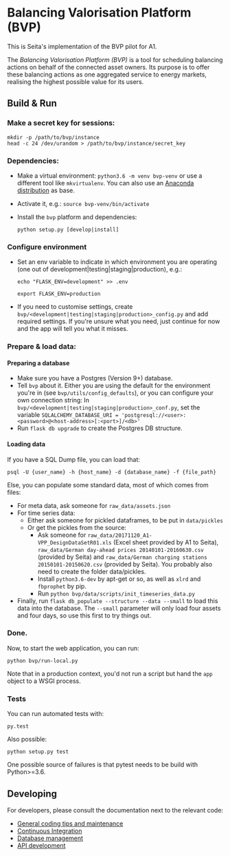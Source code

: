 # Balancing Valorisation Platform (BVP)

This is Seita's implementation of the BVP pilot for A1.

The *Balancing Valorisation Platform (BVP)* is a tool for scheduling balancing actions on behalf of the connected asset owners.
Its purpose is to offer these balancing actions as one aggregated service to energy markets, realising the highest possible value for its users.


## Build & Run


### Make a secret key for sessions:

    mkdir -p /path/to/bvp/instance
    head -c 24 /dev/urandom > /path/to/bvp/instance/secret_key


### Dependencies:

* Make a virtual environment: `python3.6 -m venv bvp-venv` or use a different tool like `mkvirtualenv`. You can also use
  an [Anaconda distribution](https://conda.io/docs/user-guide/tasks/manage-environments.html) as base.
* Activate it, e.g.: `source bvp-venv/bin/activate`
* Install the `bvp` platform and dependencies:

      python setup.py [develop|install]



### Configure environment

* Set an env variable to indicate in which environment you are operating (one out of development|testing|staging|production), e.g.:

    `echo "FLASK_ENV=development" >> .env`
    
    `export FLASK_ENV=production`
* If you need to customise settings, create `bvp/<development|testing|staging|production>_config.py` and add required settings.
  If you're unsure what you need, just continue for now and the app will tell you what it misses.


### Prepare & load data:

#### Preparing a database

* Make sure you have a Postgres (Version 9+) database.
* Tell `bvp` about it. Either you are using the default for the environment you're in (see `bvp/utils/config_defaults`),
   or you can configure your own connection string: In `bvp/<development|testing|staging|production>_conf.py`,
  set the variable `SQLALCHEMY_DATABASE_URI = 'postgresql://<user>:<password>@<host-address>[:<port>]/<db>'`
* Run `flask db upgrade` to create the Postgres DB structure.


#### Loading data

If you have a SQL Dump file, you can load that:

    psql -U {user_name} -h {host_name} -d {database_name} -f {file_path}
    
Else, you can populate some standard data, most of which comes from files:

* For meta data, ask someone for `raw_data/assets.json`
* For time series data: 
  - Either ask someone for pickled dataframes, to be put in `data/pickles`
  - Or get the pickles from the source:
     - Ask someone for `raw_data/20171120_A1-VPP_DesignDataSetR01.xls` (Excel sheet provided by A1 to Seita),
       `raw_data/German day-ahead prices 20140101-20160630.csv` (provided by Seita)
       and `raw_data/German charging stations 20150101-20150620.csv` (provided by Seita).
       You probably also need to create the folder data/pickles.
    - Install `python3.6-dev` by apt-get or so, as well as `xlrd` and `fbprophet` by pip.
    - Run `python bvp/data/scripts/init_timeseries_data.py`
* Finally, run `flask db_populate --structure --data --small` to load this data into the database.
  The `--small` parameter will only load four assets and four days, so use this first to try things out.


### Done.

Now, to start the web application, you can run:

    python bvp/run-local.py
    
Note that in a production context, you'd not run a script but hand the `app` object to a WSGI process.


### Tests

You can run automated tests with:

    py.test

Also possible:

    python setup.py test
    
One possible source of failures is that pytest needs to be build with Python>=3.6.


## Developing

For developers, please consult the documentation next to the relevant code:

* [General coding tips and maintenance](bvp/README.md)
* [Continuous Integration](ci/README.md)
* [Database management](bvp/data/Readme.md)
* [API development](bvp/api/Readme.md)

